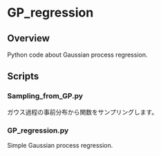 # GP_regression

## Overview
Python code about Gaussian process regression.

## Scripts
### Sampling_from_GP.py
ガウス過程の事前分布から関数をサンプリングします。

### GP_regression.py
Simple Gaussian process regression.
